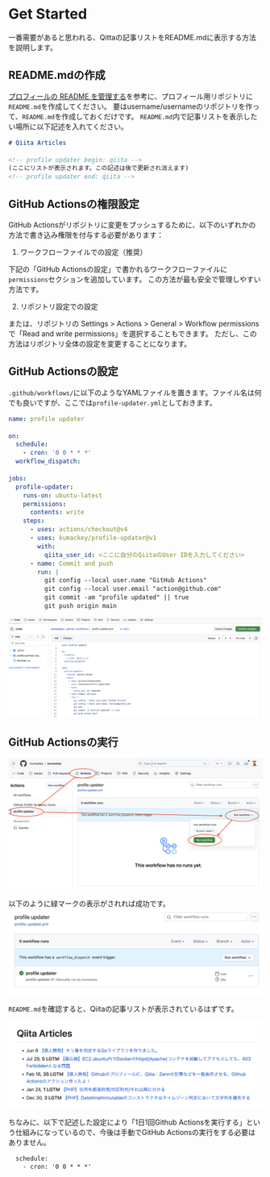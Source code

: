 # Get Started

一番需要があると思われる、Qittaの記事リストをREADME.mdに表示する方法を説明します。

## README.mdの作成

[プロフィールの README を管理する](https://docs.github.com/ja/account-and-profile/setting-up-and-managing-your-github-profile/customizing-your-profile/managing-your-profile-readme#adding-a-profile-readme)を参考に、プロフィール用リポジトリに`README.md`を作成してください。
要はusername/usernameのリポジトリを作って、`README.md`を作成しておくだけです。
`README.md`内で記事リストを表示したい場所に以下記述を入れてください。

```text:README.md
# Qiita Articles

<!-- profile updater begin: qiita -->
(ここにリストが表示されます。この記述は後で更新され消えます)
<!-- profile updater end: qiita -->
```

## GitHub Actionsの権限設定

GitHub Actionsがリポジトリに変更をプッシュするために、以下のいずれかの方法で書き込み権限を付与する必要があります：

1. ワークフローファイルでの設定（推奨）

下記の「GitHub Actionsの設定」で書かれるワークフローファイルに`permissions`セクションを追加しています。
この方法が最も安全で管理しやすい方法です。

2. リポジトリ設定での設定

または、リポジトリの Settings > Actions > General > Workflow permissions で「Read and write permissions」を選択することもできます。
ただし、この方法はリポジトリ全体の設定を変更することになります。

## GitHub Actionsの設定

`.github/workflows/`に以下のようなYAMLファイルを置きます。ファイル名は何でも良いですが、ここでは`profile-updater.yml`としておきます。

```yaml:.github/workflows/profile-updater.yml
name: profile updater

on:
  schedule:
    - cron: '0 0 * * *'
  workflow_dispatch:

jobs:
  profile-updater:
    runs-on: ubuntu-latest
    permissions:
      contents: write
    steps:
      - uses: actions/checkout@v4
      - uses: kumackey/profile-updater@v1
        with:
          qiita_user_id: <ここに自分のQiitaのUser IDを入力してください>
      - name: Commit and push
        run: |
          git config --local user.name "GitHub Actions"
          git config --local user.email "action@github.com"
          git commit -am "profile updated" || true
          git push origin main
```

![](../res/docs_workflows_yml.png)

## GitHub Actionsの実行

![](../res/docs_exec_github_actions.png)

以下のように緑マークの表示がされれば成功です。
![](../res/docs_github_actions_done.png)

`README.md`を確認すると、Qiitaの記事リストが表示されているはずです。

![](../res/docs_readme_result.png)

ちなみに、以下で記述した設定により「1日1回Github Actionsを実行する」という仕組みになっているので、今後は手動でGitHub Actionsの実行をする必要はありません。
```
  schedule:
    - cron: '0 0 * * *'
```
